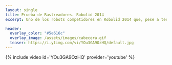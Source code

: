 ```yaml
---
layout: single
title: Prueba de Rastreadores. Robolid 2014
excerpt: Uno de los robots competidores en Robolid 2014 que, pese a tener algunos problemas en las primeras pruebas logró realizar el ...

header:
  overlay_color: "#5e616c"
  overlay_image: /assets/images/cabecera.gif
  teaser: https://i.ytimg.com/vi/YOu3GA9OzHQ/default.jpg
---
```


{% include video id='YOu3GA9OzHQ' provider='youtube' %}
